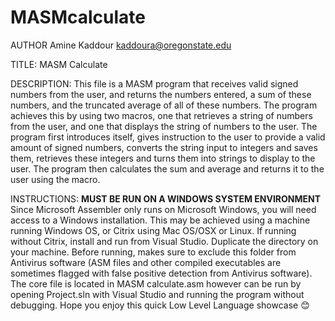 # MASMcalculate

AUTHOR
Amine Kaddour
kaddoura@oregonstate.edu

TITLE:
MASM Calculate

DESCRIPTION:
This file is a MASM program that receives valid signed numbers from the user, and returns the numbers entered, a sum of these numbers, and the truncated average of all of these numbers.  The program achieves this by using two macros, one that retrieves a string of numbers from the user, and one that displays the string of numbers to the user.  The program first introduces itself, gives instruction to the user to provide a valid amount of signed numbers, converts the string input to integers and saves them, retrieves these integers and turns them into strings to display to the user.  The program then calculates the sum and average and returns it to the user using the macro.

INSTRUCTIONS:
	**MUST BE RUN ON A WINDOWS SYSTEM ENVIRONMENT**  
Since Microsoft Assembler only runs on Microsoft Windows, you will need access to a Windows installation. This may be achieved using a machine running Windows OS, or Citrix using Mac OS/OSX or Linux.  If running without Citrix, install and run from Visual Studio. Duplicate the directory on your machine.  Before running, makes sure to exclude this folder from Antivirus software (ASM files and other compiled executables are sometimes flagged with false positive detection from Antivirus software).  The core file is located in MASM calculate.asm however can be run by opening Project.sln with Visual Studio and running the program without debugging.
Hope you enjoy this quick Low Level Language showcase 😊
